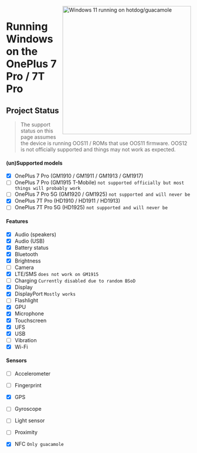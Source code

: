<img align="right" src="https://github.com/n00b69/woa-op7/blob/main/op7.png" width="350" alt="Windows 11 running on hotdog/guacamole">

# Running Windows on the OnePlus 7 Pro / 7T Pro

## Project Status
> The support status on this page assumes the device is running OOS11 / ROMs that use OOS11 firmware. OOS12 is not officially supported and things may not work as expected.

#### (un)Supported models
- [x] OnePlus 7 Pro (GM1910 / GM1911 / GM1913 / GM1917)
- [ ] OnePlus 7 Pro (GM1915 T-Mobile) ```not supported officially but most things will probably work```
- [ ] OnePlus 7 Pro 5G (GM1920 / GM1925) ```not supported and will never be```
- [x] OnePlus 7T Pro (HD1910 / HD1911 / HD1913)
- [ ] OnePlus 7T Pro 5G (HD1925) ```not supported and will never be```

#### Features
- [X] Audio (speakers)
- [x] Audio (USB)
- [X] Battery status
- [x] Bluetooth
- [x] Brightness 
- [ ] Camera
- [x] LTE/SMS ```does not work on GM1915```
- [ ] Charging ```Currently disabled due to random BSoD```
- [x] Display
- [x] DisplayPort ```Mostly works```
- [ ] Flashlight
- [x] GPU
- [x] Microphone
- [x] Touchscreen 
- [x] UFS
- [x] USB
- [ ] Vibration
- [x] Wi-Fi

#### Sensors
- [ ] Accelerometer
- [ ] Fingerprint
- [X] GPS
- [ ] Gyroscope
- [ ] Light sensor
- [ ] Proximity
- [X] NFC ```Only guacamole```

















